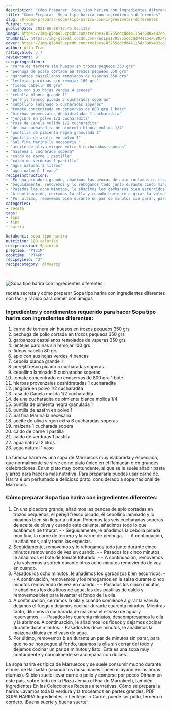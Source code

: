 ```yaml
---
description: "Cómo Preparar  Sopa tipo harira con ingredientes diferentes"
title: "Cómo Preparar  Sopa tipo harira con ingredientes diferentes"
slug: 78-como-preparar-sopa-tipo-harira-con-ingredientes-diferentes
future: true
publishDate: 2021-06-28T17:45:06.139Z
image: https://img-global.cpcdn.com/recipes/85755cdcdd441154/680x482cq70/sopa-tipo-harira-con-ingredientes-diferentes-foto-principal.jpg
thumbnail: https://img-global.cpcdn.com/recipes/85755cdcdd441154/680x482cq70/sopa-tipo-harira-con-ingredientes-diferentes-foto-principal.jpg
cover: https://img-global.cpcdn.com/recipes/85755cdcdd441154/680x482cq70/sopa-tipo-harira-con-ingredientes-diferentes-foto-principal.jpg
author: Alta Tran
ratingvalue: 3.7
reviewcount: 9
recipeingredient:
- "carne de ternera sin huesos en trozos pequeos 350 grs"
- "pechuga de pollo cortada en trozos pequeos 350 grs"
- "garbanzos castellanos remojados de vsperas 350 grs"
- "lentejas pardinas sin remojar 100 grs"
- "fideos cabelln 80 grs"
- "apio con sus hojas verdes 4 pencas"
- "cebolla blanca grande 1"
- "perejil fresco picado 5 cucharadas soperas"
- "cebollino laminado 5 cucharadas soperas"
- "tomate concentrado en conservas de 800 gra 1 bote"
- "hierbas provenzales deshidratadas 1 cucharadita"
- "jengibre en polvo 1/2 cucharadita"
- "rasa de Canela molida 1/2 cucharadita"
- "de una cucharadita de pimienta blanca molida 1/4"
- "puntilla de pimienta negra granulada 1"
- "puntilla de azafrn en polvo 1"
- "Sal fina Marina la necesaria "
- "aceite de oliva virgen extra 6 cucharadas soperas"
- "maizena 1 cucharada sopera"
- "caldo de carne 1 pastilla"
- "caldo de verduras 1 pastilla"
- "agua natural 2 litros"
- "agua natural 1 vaso"
recipeinstructions:
- "En una picadora grande, añadimos las pencas de apio cortadas en trozos pequeños, el perejil fresco picado, él cebollino laminado y lo picamos bien sin llegar a triturar. Ponemos las seis cucharadas soperas de aceite de oliva y cuando esté caliente, añadimos todo lo que acabamos de triturar.   Seguidamente, le añadimos la cebolla picada muy fina, la carne de ternera y la carne de pechuga.   A continuación, le añadimos, sal y todas las especias."
- "Seguidamente, removemos y lo rehogamos todo junto durante cinco minutos removiendo de vez en cuando.   Pasados los cinco minutos, le añadimos el bote de tomate triturado.   A continuación, removemos y lo volvemos a sofreír durante otros ocho minutos removiendo de vez en cuando."
- "Pasados los ocho minutos, le añadimos los garbanzos bien escurridos.  A continuación, removemos y los rehogamos en la salsa durante cinco minutos removiendo de vez en cuando.   Pasados los cinco minutos, le añadimos los dos litros de agua, las dos pastillas de caldo y removemos bien para levantar el fondo de la olla."
- "A continuación, cerramos la olla y cuando comience a girar la válvula, dejamos el fuego y dejamos cocinar durante cuarenta minutos. Mientras tanto, diluimos la cucharada de maizena el el vaso de agua y reservamos.   Pasados los cuarenta minutos, descompresamos la olla y la abrimos. A continuación, le añadimos los fideos y dejamos cocinar durante doce minutos.  Pasados los doce minutos, le añadimos la maizena diluida en el vaso de agua."
- "Por último, removemos bien durante un par de minutos sin parar, para que no se nos pegue al fondo, tapamos la olla sin cerrar del todo y dejamos cocinar un par de minutos y listo. Esta es una sopa muy contundente y normalmente se acompaña con dulces."
categories:
- receta
tags:
- sopa
- tipo
- harira

katakunci: sopa tipo harira 
nutrition: 180 calories
recipecuisine: Spainish
preptime: "PT21M"
cooktime: "PT46M"
recipeyield: "3"
recipecategory: Almuerzo

---
```



![Sopa tipo harira con ingredientes diferentes](https://img-global.cpcdn.com/recipes/85755cdcdd441154/680x482cq70/sopa-tipo-harira-con-ingredientes-diferentes-foto-principal.jpg)

receta secreta y cómo preparar Sopa tipo harira con ingredientes diferentes con fácil y rápido para comer con amigos

<!--inarticleads1-->

### Ingredientes y condimentos requerido para hacer Sopa tipo harira con ingredientes diferentes:

1. carne de ternera sin huesos en trozos pequeos 350 grs
1. pechuga de pollo cortada en trozos pequeos 350 grs
1. garbanzos castellanos remojados de vsperas 350 grs
1. lentejas pardinas sin remojar 100 grs
1. fideos cabelln 80 grs
1. apio con sus hojas verdes 4 pencas
1. cebolla blanca grande 1
1. perejil fresco picado 5 cucharadas soperas
1. cebollino laminado 5 cucharadas soperas
1. tomate concentrado en conservas de 800 gra 1 bote
1. hierbas provenzales deshidratadas 1 cucharadita
1. jengibre en polvo 1/2 cucharadita
1. rasa de Canela molida 1/2 cucharadita
1. de una cucharadita de pimienta blanca molida 1/4
1. puntilla de pimienta negra granulada 1
1. puntilla de azafrn en polvo 1
1. Sal fina Marina la necesaria 
1. aceite de oliva virgen extra 6 cucharadas soperas
1. maizena 1 cucharada sopera
1. caldo de carne 1 pastilla
1. caldo de verduras 1 pastilla
1. agua natural 2 litros
1. agua natural 1 vaso

La famosa harira es una sopa de Marruecos muy elaborada y especiada, que normalmente se sirve como plato único en el Ramadán o en grandes celebraciones. Es un plato muy contundente, al que se le suele añadir pasta y arroz para hacerla más nutritiva. Para prepararla puedes usar carne de. Harira é um perfumado e delicioso prato, considerado a sopa nacional de Marrocos. 

<!--inarticleads2-->

### Cómo preparar Sopa tipo harira con ingredientes diferentes:

1. En una picadora grande, añadimos las pencas de apio cortadas en trozos pequeños, el perejil fresco picado, él cebollino laminado y lo picamos bien sin llegar a triturar. Ponemos las seis cucharadas soperas de aceite de oliva y cuando esté caliente, añadimos todo lo que acabamos de triturar.  -  - Seguidamente, le añadimos la cebolla picada muy fina, la carne de ternera y la carne de pechuga.  -  - A continuación, le añadimos, sal y todas las especias.
1. Seguidamente, removemos y lo rehogamos todo junto durante cinco minutos removiendo de vez en cuando.  -  - Pasados los cinco minutos, le añadimos el bote de tomate triturado.  -  - A continuación, removemos y lo volvemos a sofreír durante otros ocho minutos removiendo de vez en cuando.
1. Pasados los ocho minutos, le añadimos los garbanzos bien escurridos. -  - A continuación, removemos y los rehogamos en la salsa durante cinco minutos removiendo de vez en cuando.  -  - Pasados los cinco minutos, le añadimos los dos litros de agua, las dos pastillas de caldo y removemos bien para levantar el fondo de la olla.
1. A continuación, cerramos la olla y cuando comience a girar la válvula, dejamos el fuego y dejamos cocinar durante cuarenta minutos. Mientras tanto, diluimos la cucharada de maizena el el vaso de agua y reservamos.  -  - Pasados los cuarenta minutos, descompresamos la olla y la abrimos. A continuación, le añadimos los fideos y dejamos cocinar durante doce minutos.  - Pasados los doce minutos, le añadimos la maizena diluida en el vaso de agua.
1. Por último, removemos bien durante un par de minutos sin parar, para que no se nos pegue al fondo, tapamos la olla sin cerrar del todo y dejamos cocinar un par de minutos y listo. Esta es una sopa muy contundente y normalmente se acompaña con dulces.


La sopa harira es típica de Marruecos y se suele consumir mucho durante el mes de Ramadán (cuando los musulmanes hacen el ayuno en las horas diurnas). Si bien suele llevar carne o pollo y comerse por pocos Dirham en este país, sobre todo en la Plaza Jemaa el Fna de Marrakech, también. Ingredientes En las Colecciones Recetas alternativas. Cómo se prepara la harira: Lavamos toda la verdura y la troceamos en partes grandes. PDF SOPA HARIRA Ingredientes. • Lentejas. • Carne, puede ser pollo, ternera o cordero. 
¡Buena suerte y buena suerte!

